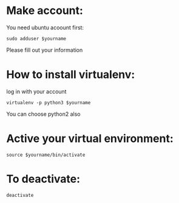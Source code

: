 # Make account:

You need ubuntu acoount first:

    sudo adduser $yourname
        
Please fill out your information

# How to install virtualenv:
 
log in with your account

    virtualenv -p python3 $yourname 

You can choose python2 also

# Active your virtual environment:
 
    source $yourname/bin/activate
    
# To deactivate:
  
    deactivate
